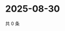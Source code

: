 # 2025-08-30

共 0 条

<!-- BEGIN ZHIHUQUESTIONS -->
<!-- 最后更新时间 Sat Aug 30 2025 20:18:47 GMT+0800 (China Standard Time) -->

<!-- END ZHIHUQUESTIONS -->
